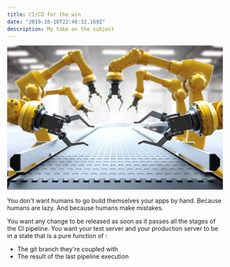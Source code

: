 ```yaml
---
title: CI/CD for the win
date: "2019-10-10T22:40:32.169Z"
description: My take on the subject
---
```


![](./continuous-deployment.jpg "Continuous Deployment")

You don't want humans to go build themselves your apps by hand. Because humans are lazy. And because humans make mistakes.

You want any change to be released as soon as it passes all the stages of the CI pipeline. You want your test server and your production server to be in a state that is a pure function of :

- The git branch they're coupled with
- The result of the last pipeline execution
